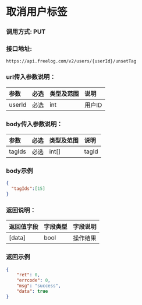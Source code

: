 # 取消用户标签



### 调用方式: PUT



### 接口地址:

```
https://api.freelog.com/v2/users/{userId}/unsetTag
```



### url传入参数说明：

| 参数 | 必选 | 类型及范围 | 说明 |
| :--- | :--- | :--- | :--- |
|userId|必选|int|用户ID|



### body传入参数说明：

| 参数 | 必选 | 类型及范围 | 说明 |
| :--- | :--- | :--- | :--- |
|tagIds|必选|int[]|tagId|



### body示例

```json
{
  "tagIds":[15]
}
```



### 返回说明：

| 返回值字段 | 字段类型 | 字段说明 |
| :--- | :--- | :--- |
| [data] | bool | 操作结果 |



### 返回示例

```json
{
    "ret": 0,
    "errcode": 0,
    "msg": "success",
    "data": true
}
```

